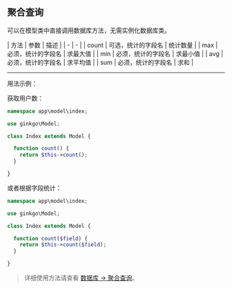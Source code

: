 ## 聚合查询

可以在模型类中直接调用数据库方法，无需实例化数据库类。

| 方法 | 参数 | 描述 |
| - | - |
| count | 可选，统计的字段名 | 统计数量 |
| max | 必须，统计的字段名 | 求最大值 |
| min | 必须，统计的字段名 | 求最小值 |
| avg | 必须，统计的字段名 | 求平均值 |
| sum | 必须，统计的字段名 | 求和 |

----------

用法示例：

获取用户数：

``` php
namespace app\model\index;

use ginkgo\Model;

class Index extends Model {

  function count() {
    return $this->count();
  }

}
```

或者根据字段统计：

``` php
namespace app\model\index;

use ginkgo\Model;

class Index extends Model {

  function count($field) {
    return $this->count($field);
  }

}
```

> 详细使用方法请查看 [数据库 -> 聚合查询](../database/aggregate.md)。
